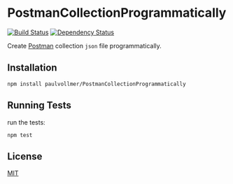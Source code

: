 # PostmanCollectionProgrammatically
[![Build Status](https://travis-ci.org/paulvollmer/PostmanCollectionProgrammatically.svg?branch=master)](https://travis-ci.org/paulvollmer/PostmanCollectionProgrammatically)
[![Dependency Status](https://gemnasium.com/paulvollmer/PostmanCollectionProgrammatically.svg)](https://gemnasium.com/paulvollmer/PostmanCollectionProgrammatically)


Create [Postman](http://www.getpostman.com/) collection ```json``` file programmatically.


## Installation

    npm install paulvollmer/PostmanCollectionProgrammatically


## Running Tests

run the tests:

    npm test


## License

[MIT](LICENSE)
